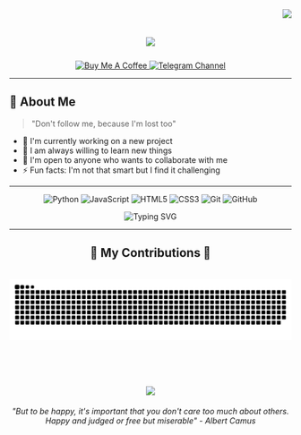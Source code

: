 <img align="right" src="https://visitor-badge.laobi.icu/badge?page_id=salesp07.salesp07" />

<h1 align="center">
    <img src="https://readme-typing-svg.herokuapp.com/?font=Righteous&size=35&center=true&vCenter=true&width=500&height=70&duration=4000&lines=Hi+There!+👋;+I'm+Giemdfk!;" />
</h1>

<p align="center">
  <a href="https://saweria.co/gieskuy" target="_blank">
    <img src="https://img.shields.io/badge/Buy%20Me%20a%20Coffee-ffdd00?style=flat-square&logo=buy-me-a-coffee&logoColor=black" alt="Buy Me A Coffee">
  </a>
  <a href="https://t.me/giemdfk" target="_blank">
    <img src="https://img.shields.io/badge/Telegram-2CA5E0?style=flat-square&logo=telegram&logoColor=white" alt="Telegram Channel">
  </a>
</p>

---

## 🚀 About Me

> "Don't follow me, because I'm lost too"

- 🔭 I'm currently working on a new project
- 🌱 I am always willing to learn new things
- 👯 I'm open to anyone who wants to collaborate with me
- ⚡ Fun facts: I'm not that smart but I find it challenging
---

<div align="center">

![Python](https://img.shields.io/badge/-Python-black?style=flat-square&logo=Python)
![JavaScript](https://img.shields.io/badge/-JavaScript-black?style=flat-square&logo=javascript)
![HTML5](https://img.shields.io/badge/-HTML5-E34F26?style=flat-square&logo=html5&logoColor=white)
![CSS3](https://img.shields.io/badge/-CSS3-1572B6?style=flat-square&logo=css3)
![Git](https://img.shields.io/badge/-Git-black?style=flat-square&logo=git)
![GitHub](https://img.shields.io/badge/-GitHub-181717?style=flat-square&logo=github)

</div>

<div style="display: flex; justify-content: center; align-items: center; height: auto;">
  <img src="https://readme-typing-svg.herokuapp.com?font=Fira+Code&pause=1000&color=2E8B57&width=435&lines=Passionate+Developer;Always+learning+new+things;Don't+follow+me%2C+I'm+lost+too!" alt="Typing SVG" />
</div>

---

<div align="center">
  <h2>🐍 My Contributions 🐍</h2>
  <br>
  <img alt="snake eating my contributions" src="https://raw.githubusercontent.com/salesp07/salesp07/output/github-contribution-grid-snake.svg" />
  
  <br/><br/><br/>
</div>

<div align="center">
    <img src="https://visitcount.itsvg.in/api?id=giemdfk'&icon=0&color=0)](https://visitcount.itsvg.in" />
  <br><br>
  <i>"But to be happy, it's important that you don't care too much about others. Happy and judged or free but miserable" - Albert Camus</i>
</div>
